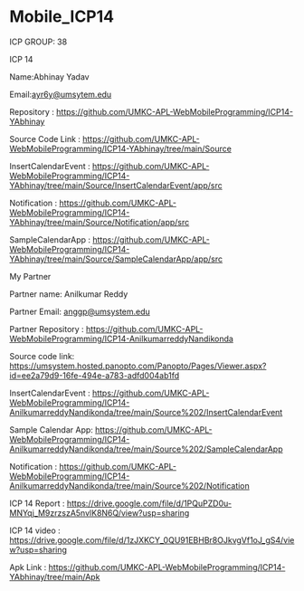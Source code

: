 # Mobile_ICP14


ICP GROUP: 38

ICP 14

Name:Abhinay Yadav

Email:ayr6y@umsytem.edu

Repository : https://github.com/UMKC-APL-WebMobileProgramming/ICP14-YAbhinay

Source Code Link : https://github.com/UMKC-APL-WebMobileProgramming/ICP14-YAbhinay/tree/main/Source

InsertCalendarEvent : https://github.com/UMKC-APL-WebMobileProgramming/ICP14-YAbhinay/tree/main/Source/InsertCalendarEvent/app/src

Notification : https://github.com/UMKC-APL-WebMobileProgramming/ICP14-YAbhinay/tree/main/Source/Notification/app/src

SampleCalendarApp : https://github.com/UMKC-APL-WebMobileProgramming/ICP14-YAbhinay/tree/main/Source/SampleCalendarApp/app/src

My Partner

Partner name: Anilkumar Reddy

Partner Email: anggp@umsystem.edu

Partner Repository : https://github.com/UMKC-APL-WebMobileProgramming/ICP14-AnilkumarreddyNandikonda

Source code link: https://umsystem.hosted.panopto.com/Panopto/Pages/Viewer.aspx?id=ee2a79d9-16fe-494e-a783-adfd004ab1fd 

InsertCalendarEvent : https://github.com/UMKC-APL-WebMobileProgramming/ICP14-AnilkumarreddyNandikonda/tree/main/Source%202/InsertCalendarEvent 

Sample Calendar App: https://github.com/UMKC-APL-WebMobileProgramming/ICP14-AnilkumarreddyNandikonda/tree/main/Source%202/SampleCalendarApp 

Notification : https://github.com/UMKC-APL-WebMobileProgramming/ICP14-AnilkumarreddyNandikonda/tree/main/Source%202/Notification 

ICP 14 Report : https://drive.google.com/file/d/1PQuPZD0u-MNYqj_M9zrzszA5nvlK8N6Q/view?usp=sharing

ICP 14 video : https://drive.google.com/file/d/1zJXKCY_0QU91EBHBr8OJkvgVf1oJ_gS4/view?usp=sharing

Apk Link : https://github.com/UMKC-APL-WebMobileProgramming/ICP14-YAbhinay/tree/main/Apk


